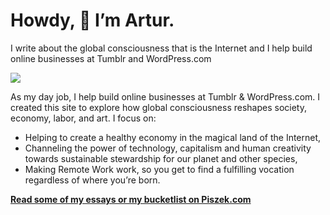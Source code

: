 # Howdy, 👋 I’m Artur.

I write about the global consciousness that is the Internet and I help build online businesses at Tumblr and WordPress.com

![](https://i0.wp.com/piszek.com/wp-content/uploads/2021/09/Zrzut-ekranu-2021-09-16-o-20.19.37.png?w=1240&ssl=1)

As my day job, I help build online businesses at Tumblr & WordPress.com. I created this site to explore how global consciousness reshapes society, economy, labor, and art. I focus on:

- Helping to create a healthy economy in the magical land of the Internet,
- Channeling the power of technology, capitalism and human creativity towards sustainable stewardship for our planet and other species,
- Making Remote Work work, so you get to find a fulfilling vocation regardless of where you’re born.

**[Read some of my essays or my bucketlist on Piszek.com](https://piszek.com)**
